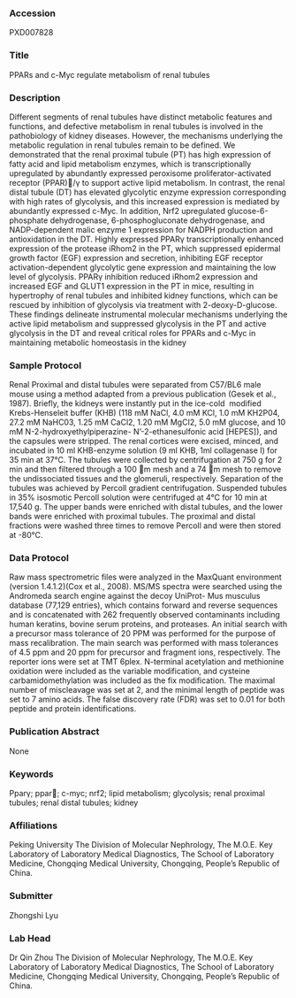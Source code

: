 ### Accession
PXD007828

### Title
PPARs and c-Myc regulate metabolism of renal tubules

### Description
Different segments of renal tubules have distinct metabolic features and functions, and defective metabolism in renal tubules is involved in the pathobiology of kidney diseases. However, the mechanisms underlying the metabolic regulation in renal tubules remain to be defined. We demonstrated that the renal proximal tubule (PT) has high expression of fatty acid and lipid metabolism enzymes, which is transcriptionally upregulated by abundantly expressed peroxisome proliferator-activated receptor (PPAR)/γ to support active lipid metabolism. In contrast, the renal distal tubule (DT) has elevated glycolytic enzyme expression corresponding with high rates of glycolysis, and this increased expression is mediated by abundantly expressed c-Myc. In addition, Nrf2 upregulated glucose-6-phosphate dehydrogenase, 6-phosphogluconate dehydrogenase, and NADP-dependent malic enzyme 1 expression for NADPH production and antioxidation in the DT. Highly expressed PPARγ transcriptionally enhanced expression of the protease iRhom2 in the PT, which suppressed epidermal growth factor (EGF) expression and secretion, inhibiting EGF receptor activation-dependent glycolytic gene expression and maintaining the low level of glycolysis. PPARγ inhibition reduced iRhom2 expression and increased EGF and GLUT1 expression in the PT in mice, resulting in hypertrophy of renal tubules and inhibited kidney functions, which can be rescued by inhibition of glycolysis via treatment with 2-deoxy-D-glucose. These findings delineate instrumental molecular mechanisms underlying the active lipid metabolism and suppressed glycolysis in the PT and active glycolysis in the DT and reveal critical roles for PPARs and c-Myc in maintaining metabolic homeostasis in the kidney

### Sample Protocol
Renal Proximal and distal tubules were separated from C57/BL6 male mouse using a method adapted from a previous publication (Gesek et al., 1987). Briefly, the kidneys were instantly put in the ice-cold  modified Krebs-Henseleit buffer (KHB) (118 mM NaCl, 4.0 mM KCl, 1.0 mM KH2P04, 27.2 mM NaHC03, 1.25 mM CaCl2, 1.20 mM MgCI2, 5.0 mM glucose, and 10 mM N-2-hydroxyethylpiperazine- N’-2-ethanesulfonic acid [HEPES]), and the capsules were stripped. The renal cortices were excised, minced, and incubated in 10 ml KHB-enzyme solution (9 ml KHB, 1ml collagenase I) for 35 min at 37℃. The tubules were collected by centrifugation at 750 g for 2 min and then filtered through a 100 m mesh and a 74 m mesh to remove the undissociated tissues and the glomeruli, respectively. Separation of the tubules was achieved by Percoll gradient centrifugation. Suspended tubules in 35% isosmotic Percoll solution were centrifuged at 4℃ for 10 min at 17,540 g. The upper bands were enriched with distal tubules, and the lower bands were enriched with proximal tubules. The proximal and distal fractions were washed three times to remove Percoll and were then stored at -80℃.

### Data Protocol
Raw mass spectrometric files were analyzed in the MaxQuant environment (version 1.4.1.2)(Cox et al., 2008). MS/MS spectra were searched using the Andromeda search engine against the decoy UniProt- Mus musculus database (77,129 entries), which contains forward and reverse sequences and is concatenated with 262 frequently observed contaminants including human keratins, bovine serum proteins, and proteases. An initial search with a precursor mass tolerance of 20 PPM was performed for the purpose of mass recalibration. The main search was performed with mass tolerances of 4.5 ppm and 20 ppm for precursor and fragment ions, respectively. The reporter ions were set at TMT 6plex. N-terminal acetylation and methionine oxidation were included as the variable modification, and cysteine carbamidomethylation was included as the fix modification. The maximal number of miscleavage was set at 2, and the minimal length of peptide was set to 7 amino acids. The false discovery rate (FDR) was set to 0.01 for both peptide and protein identifications.

### Publication Abstract
None

### Keywords
Pparγ; ppar; c-myc; nrf2; lipid metabolism; glycolysis; renal proximal tubules; renal distal tubules; kidney

### Affiliations
Peking University
The Division of Molecular Nephrology, The M.O.E. Key Laboratory of Laboratory Medical Diagnostics, The School of Laboratory Medicine, Chongqing Medical University, Chongqing, People’s Republic of China.

### Submitter
Zhongshi Lyu

### Lab Head
Dr Qin Zhou
The Division of Molecular Nephrology, The M.O.E. Key Laboratory of Laboratory Medical Diagnostics, The School of Laboratory Medicine, Chongqing Medical University, Chongqing, People’s Republic of China.


